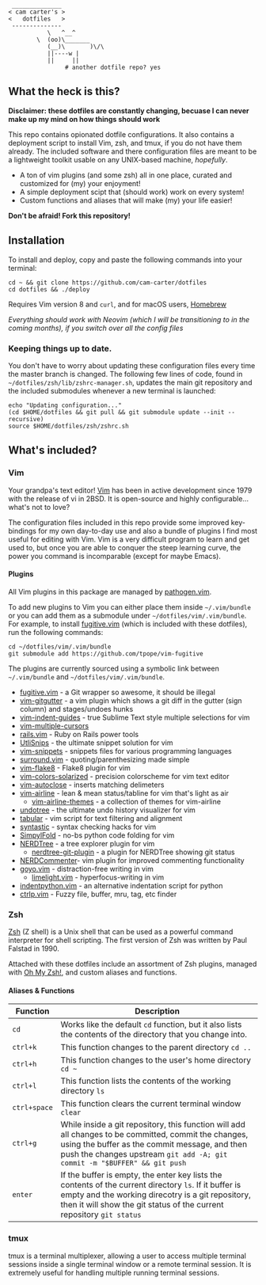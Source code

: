 ```
 ______________
< cam carter's >
<   dotfiles   >
 --------------
           \   ^__^
	    \  (oo)\_______
	       (__)\       )\/\
		   ||----w |
		   ||     ||
				# another dotfile repo? yes
```

## What the heck is this?

**Disclaimer: these dotfiles are constantly changing, becuase I can never make up my mind on how things should work**

This repo contains opionated dotfile configurations. It also contains a deployment script to install Vim, zsh, and tmux, if you do not have them already. The included software and there configuration files are meant to be a lightweight toolkit usable on any UNIX-based machine, *hopefully*.

  - A ton of vim plugins (and some zsh) all in one place, curated and customized for (my) your enjoyment!
  - A simple deployment scipt that (should work) work on every system!
  - Custom functions and aliases that will make (my) your life easier!

**Don't be afraid! Fork this repository!**

## Installation
To install and deploy, copy and paste the following commands into your terminal:
```
cd ~ && git clone https://github.com/cam-carter/dotfiles
cd dotfiles && ./deploy
```

Requires Vim version 8 and `curl`, and for macOS users, [Homebrew](https://brew.sh)

*Everything should work with Neovim (which I will be transitioning to in the coming months), if you switch over all the config files*

### Keeping things up to date.
You don't have to worry about updating these configuration files every time the master branch is changed. The following few lines of code, found in `~/dotfiles/zsh/lib/zshrc-manager.sh`, updates the main git repository and the included submodules whenever a new terminal is launched:
```
echo "Updating configuration..."
(cd $HOME/dotfiles && git pull && git submodule update --init --recursive)
source $HOME/dotfiles/zsh/zshrc.sh
```

## What's included?

### Vim
Your grandpa's text editor! [Vim](https://www.vim.org) has been in active development since 1979 with the release of vi in 2BSD. It is open-source and highly configurable... what's not to love?



The configuration files included in this repo provide some improved key-bindings for my own day-to-day use and also a bundle of plugins I find most useful for editing with Vim. Vim is a very difficult program to learn and get used to, but once you are able to conquer the steep learning curve, the power you command is incomparable (except for maybe Emacs).

#### Plugins
All Vim plugins in this package are managed by [pathogen.vim](https://github.com/tpope/vim-pathogen).

To add new plugins to Vim you can either place them inside `~/.vim/bundle` or you can add them as a submodule under `~/dotfiles/vim/.vim/bundle`. For example, to install [fugitive.vim](https://github.com/tpope/vim-fugitive) (which is included with these dotfiles), run the following commands:
```
cd ~/dotfiles/vim/.vim/bundle
git submodule add https://github.com/tpope/vim-fugitive
```

The plugins are currently sourced using a symbolic link between `~/.vim/bundle` and `~/dotfiles/vim/.vim/bundle`.

- [fugitive.vim](https://github.com/vim-fugitive) - a Git wrapper so awesome, it should be illegal
- [vim-gitgutter](https://github.com/vim-gitgutter) - a vim plugin which shows a git diff in the gutter (sign column) and stages/undoes hunks
- [vim-indent-guides](https://github.com/nathanaelkane/vim-indent-guides) - true Sublime Text style multiple selections for vim
- [vim-multiple-cursors](https"//github.com/terryma/vim-multiple-cursors")
- [rails.vim](https://github.com/tpope/vim-rails) - Ruby on Rails power tools
- [UtliSnips](https://github.com/SirVer/ultisnips) - the ultimate snippet solution for vim
- [vim-snippets](https://github.com/honza/vim-snippets) - snippets files for various programming languages
- [surround.vim](https://github.com/tpope/vim-surround) - quoting/parenthesizing made simple
- [vim-flake8](https://github.com/nvie/vim-flake8) - Flake8 plugin for vim
- [vim-colors-solarized](https://github.com/altercation/vim-colors-solarized) - precision colorscheme for vim text editor
- [vim-autoclose](https://github.com/vim-scripts/AutoClose) - inserts matching delimeters
- [vim-airline](https://github.com/vim-airline/vim-airline) - lean & mean status/tabline for vim that's light as air
	- [vim-airline-themes](https://github.com/vim-airline/vim-airline-themes) - a collection of themes for vim-airline
- [undotree](https://github.com/mbbill/undotree) - the ultimate undo history visualizer for vim
- [tabular](https://github.com/godlygeek/tabular) - vim script for text filtering and alignment
- [syntastic](https://github.com/vim-syntastic/syntastic) - syntax checking hacks for vim
- [SimpylFold](https://github.com/tmhedberg/SimpylFold) - no-bs python code folding for vim
- [NERDTree](https://github/scrooloose/nerdtree) - a tree explorer plugin for vim
	- [nerdtree-git-plugin](https://github.com/Xuyuanp/nerdtree-git-status) - a plugin for NERDTree showing git status
- [NERDCommenter](https://github.com/scrooloose/nerdcommenter)- vim plugin for improved commenting functionality
- [goyo.vim](https://github.com/junegunn/goyo.vim) - distraction-free writing in vim
	- [limelight.vim](https://github.com/junegunn/limelight.vim) - hyperfocus-writing in vim
- [indentpython.vim](https://github.com/vim-scripts/indentpython.vim) - an alternative indentation script for python
- [ctrlp.vim](https://github.com/ctrlpvim/ctrlp.vim) - Fuzzy file, buffer, mru, tag, etc finder

### Zsh
[Zsh](https://www.zsh.org) (Z shell) is a Unix shell that can be used as a powerful command interpreter for shell scripting. The first version of Zsh was written by Paul Falstad in 1990.

Attached with these dotfiles include an assortment of Zsh plugins, managed with [Oh My Zsh!](https://ohmyz.sh), and custom aliases and functions.

#### Aliases & Functions

| Function | Description |
|----------|-------------|
| `cd` | Works like the default `cd` function, but it also lists the contents of the directory that you change into. |
| `ctrl+k` | This function changes to the parent directory `cd ..` |
| `ctrl+h` | This function changes to the user's home directory `cd ~` |
| `ctrl+l` | This function lists the contents of the working directory `ls` |
| `ctrl+space` | This function clears the current terminal window `clear` |
| `ctrl+g` | While inside a git repository, this function will add all changes to be committed, commit the changes, using the buffer as the commit message, and then push the changes upstream `git add -A; git commit -m "$BUFFER" && git push`
| `enter` | If the buffer is empty, the enter key lists the contents of the current directory `ls`. If it buffer is empty and the working direcotry is a git repository, then it will show the git status of the current repository `git status` |


### tmux

tmux is a terminal multiplexer, allowing a user to access multiple terminal sessions inside a single terminal window or a remote terminal session. It is extremely useful for handling multiple running terminal sessions.

